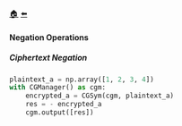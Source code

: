 [:house:](/docs/README.md) [:arrow_left:](/docs/basic_operations/README.md)

#### Negation Operations

##### Ciphertext Negation

```python
plaintext_a = np.array([1, 2, 3, 4])
with CGManager() as cgm:
    encrypted_a = CGSym(cgm, plaintext_a)
    res = - encrypted_a 
    cgm.output([res])
```
